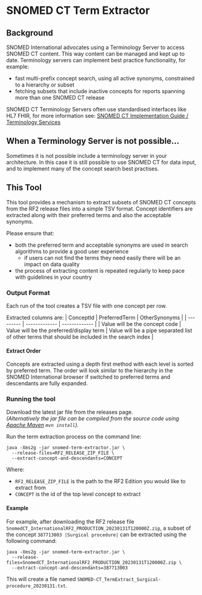 # SNOMED CT Term Extractor
## Background
SNOMED International advocates using a Terminology Server to access SNOMED CT content. 
This way content can be managed and kept up to date. 
Terminology servers can implement best practice functionality, for example:
- fast multi-prefix concept search, using all active synonyms, constrained to a hierarchy or subset
- fetching subsets that include inactive concepts for reports spanning more than one SNOMED CT release

SNOMED CT Terminology Servers often use standardised interfaces like HL7 FHIR, for more information see: 
[SNOMED CT Implementation Guide / Terminology Services](https://implementation.snomed.org/terminology-services) 

## When a Terminology Server is not possible...
Sometimes it is not possible include a terminology server in your architecture. 
In this case it is still possible to use SNOMED CT for data input, and to implement many of the concept search best practises.

## This Tool
This tool provides a mechanism to extract subsets of SNOMED CT concepts from the RF2 release files into a simple TSV format.
Concept identifiers are extracted along with their preferred terms and also the acceptable synonyms.

Please ensure that:
- both the preferred term and acceptable synonyms are used in search algorithms to provide a good user experience
  - if users can not find the terms they need easily there will be an impact on data quality
- the process of extracting content is repeated regularly to keep pace with guidelines in your country


### Output Format
Each run of the tool creates a TSV file with one concept per row. 

Extracted columns are:
| ConceptId | PreferredTerm | OtherSynonyms |
| --------- | ------------- | ------------- |
| Value will be the concept code | Value will be the preferred/display term | Value will be a pipe separated list of other terms that should be included in the search index |

#### Extract Order
Concepts are extracted using a depth first method with each level is sorted by preferred term. 
The order will look similar to the hierarchy in the SNOMED International browser if switched to preferred terms and descendants are fully expanded.

### Running the tool
Download the latest jar file from the releases page.  
_(Alternatively the jar file can be compiled from the source code using 
[Apache Maven](https://maven.apache.org/guides/getting-started/maven-in-five-minutes.html) `mvn install`)._

Run the term extraction process on the command line:
```
java -Xms2g -jar snomed-term-extractor.jar \
  --release-files=RF2_RELEASE_ZIP_FILE \
  --extract-concept-and-descendants=CONCEPT
```
Where: 
- `RF2_RELEASE_ZIP_FILE` is the path to the RF2 Edition you would like to extract from
- `CONCEPT` is the id of the top level concept to extract

#### Example
For example, after downloading the RF2 release file `SnomedCT_InternationalRF2_PRODUCTION_20230131T120000Z.zip`,
a subset of the concept `387713003 |Surgical procedure|` can be extracted using the following command:
```
java -Xms2g -jar snomed-term-extractor.jar \
  --release-files=SnomedCT_InternationalRF2_PRODUCTION_20230131T120000Z.zip \
  --extract-concept-and-descendants=387713003
```
This will create a file named `SNOMED-CT_TermExtract_Surgical-procedure_20230131.txt`.
